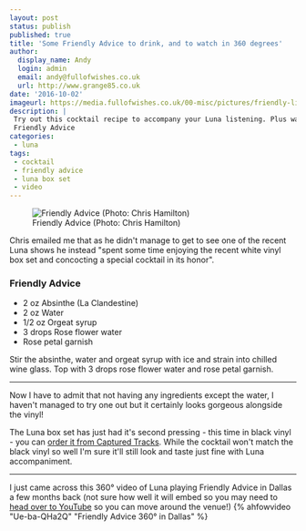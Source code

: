 ```yaml
---
layout: post
status: publish
published: true
title: 'Some Friendly Advice to drink, and to watch in 360 degrees'
author:
  display_name: Andy
  login: admin
  email: andy@fullofwishes.co.uk
  url: http://www.grange85.co.uk
date: '2016-10-02'
imageurl: https://media.fullofwishes.co.uk/00-misc/pictures/friendly-liquid-advice.jpg
description: |
 Try out this cocktail recipe to accompany your Luna listening. Plus watch a 360&deg; video of Luna playing
 Friendly Advice
categories:
 - luna
tags:
 - cocktail
 - friendly advice
 - luna box set
 - video
---
```

<figure class="caption aligncenter"><img src="https://media.fullofwishes.co.uk/00-misc/pictures/friendly-liquid-advice.jpg" alt="Friendly Advice (Photo: Chris Hamilton)" /><figcaption class="caption-text">Friendly Advice (Photo: Chris Hamilton)</figcaption></figure>
<p class="lead">Chris emailed me that as he didn't manage to get to see one of the recent Luna shows he instead "spent some time enjoying the recent white vinyl box set and concocting a special cocktail in its honor".</p>

### Friendly Advice

- 2 oz Absinthe (La Clandestine)
- 2 oz Water
- 1/2 oz Orgeat syrup
- 3 drops Rose flower water
- Rose petal garnish

Stir the absinthe, water and orgeat syrup with ice and strain into chilled wine glass.  Top with 3 drops rose flower water and rose petal garnish.

---

Now I have to admit that not having any ingredients except the water, I haven't managed to try one out but it certainly looks gorgeous alongside the vinyl!

The Luna box set has just had it's second pressing - this time in black vinyl - you can <a href="https://www.omnianmusicgroup.com/products/long-players-92-99-6xlp-box-set">order it from Captured Tracks</a>. While the cocktail won't match the black vinyl so well I'm sure it'll still look and taste just fine with Luna accompaniment.

---
I just came across this 360&deg; video of Luna playing Friendly Advice in Dallas a few months back (not sure how well it will embed so you may need to <a href="https://www.youtube.com/watch?v=Ue-ba-QHa2Q">head over to YouTube</a> so you can move around the venue!)
{% ahfowvideo "Ue-ba-QHa2Q" "Friendly Advice 360&deg; in Dallas" %}
